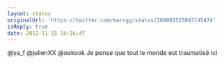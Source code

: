 ```yaml
---
layout: status
originalUrl: 'https://twitter.com/marcgg/status/269081515047145474'
isReply: true
date: 2012-11-15 14:16:47
---
```


@ya_f @julienXX @ookook Je pense que tout le monde est traumatisé ici
